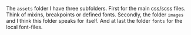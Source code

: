 The `assets` folder I have three subfolders. First for the main css/scss files. Think of mixins, breakpoints or defined fonts. Secondly, the  folder `images` and I think this folder speaks for itself. And at last the folder `fonts` for the local font-files.